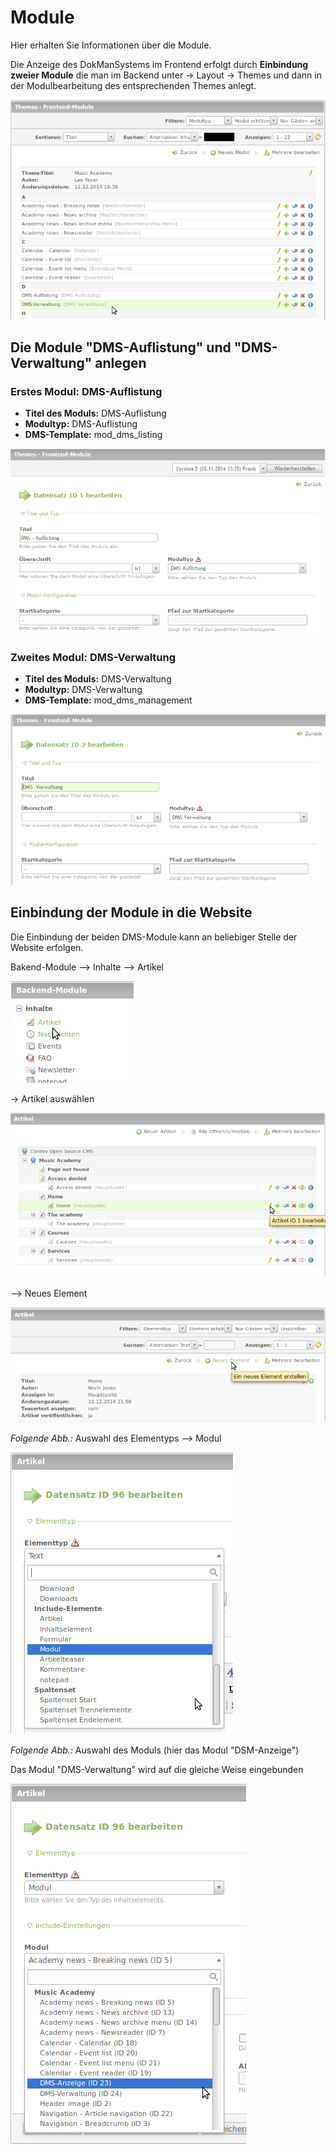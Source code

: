 # Module

Hier erhalten Sie Informationen über die Module.

Die Anzeige des DokManSystems im Frontend erfolgt durch **Einbindung zweier Module** die man im Backend unter -> Layout → Themes und dann in der Modulbearbeitung des entsprechenden Themes anlegt.


![Screenshot Module.png](/manual/de/admin/modules/screenshot_modules.png)


## Die Module "DMS-Auflistung" und "DMS-Verwaltung" anlegen 

### Erstes Modul: DMS-Auflistung
* **Titel des Moduls:** DMS-Auflistung 
* **Modultyp:** DMS-Auflistung
* **DMS-Template:** mod_dms_listing

![Screenshot Einstellungen Modul DMS-Auflistung](screenshot_module_listing.png)

### Zweites Modul: DMS-Verwaltung
* **Titel des Moduls:** DMS-Verwaltung 
* **Modultyp:** DMS-Verwaltung 
* **DMS-Template:** mod_dms_management

![Screenshot Einstellungen Modul DMS-Verwaltung](screenshot_module_management.png)

## Einbindung der Module in die Website
Die Einbindung der beiden DMS-Module kann an beliebiger Stelle der Website erfolgen.

Bakend-Module --> Inhalte --> Artikel 

![Screenshot Werkzeug Artikel.png](/manual/de/admin/modules/screenshot_select_tool_article.png)

 -> Artikel auswählen 
 
 ![Screenshot Artikel auswählen.png](/manual/de/admin/modules/screenshot_select_article.png)


--> Neues Element

![Screenshot Neues Element erstellen.png](/manual/de/admin/modules/screenshot_create_new_elementtyp.png)



*Folgende Abb.:* Auswahl des Elementyps --> Modul 

![Screenshot Elementtyp Auswahl Modul](/manual/de/admin/modules/screenshot_select_datatyp_modul.png)

*Folgende Abb.:* Auswahl des Moduls (hier das Modul "DSM-Anzeige")

Das Modul "DMS-Verwaltung" wird auf die gleiche Weise eingebunden

![Screenshot DMS Modulauswahl](/manual/de/admin/modules/screenshot_select_modul.png)

